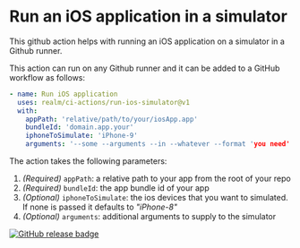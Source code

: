 # Run an iOS application in a simulator
This github action helps with running an iOS application on a simulator in a Github runner.

This action can run on any Github runner and it can be added to a GitHub workflow as follows:

```yaml
- name: Run iOS application
  uses: realm/ci-actions/run-ios-simulator@v1
  with:
    appPath: 'relative/path/to/your/iosApp.app'
    bundleId: 'domain.app.your'
    iphoneToSimulate: 'iPhone-9'
    arguments: '--some --arguments --in --whatever --format 'you need''
```

The action takes the following parameters:

1. *(Required)* `appPath`: a relative path to your app from the root of your repo
2. *(Required)* `bundleId`: the app bundle id of your app
3. *(Optional)* `iphoneToSimulate`: the ios devices that you want to simulated. If none is passed it defaults to *"iPhone-8"*
4. *(Optional)* `arguments`: additional arguments to supply to the simulator

[![GitHub release badge](https://badgen.net/github/release/realm/ci-actions/run-ios-simulator)](https://github.com/realm/ci-actions/releases/latest)
